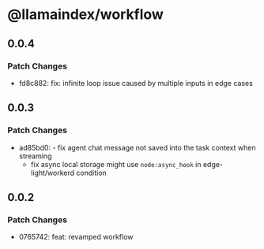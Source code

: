 # @llamaindex/workflow

## 0.0.4

### Patch Changes

- fd8c882: fix: infinite loop issue caused by multiple inputs in edge cases

## 0.0.3

### Patch Changes

- ad85bd0: - fix agent chat message not saved into the task context when streaming
  - fix async local storage might use `node:async_hook` in edge-light/workerd condition

## 0.0.2

### Patch Changes

- 0765742: feat: revamped workflow
